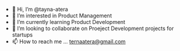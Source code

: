 - 👋 Hi, I’m @tayna-atera
- 👀 I’m interested in Product Management
- 🌱 I’m currently learning Product Development
- 💞️ I’m looking to collaborate on Proeject Development projects for startups
- 📫 How to reach me ... ternaatera@gmail.com

<!---
tayna-atera/tayna-atera is a ✨ special ✨ repository because its `README.md` (this file) appears on your GitHub profile.
You can click the Preview link to take a look at your changes.
--->
